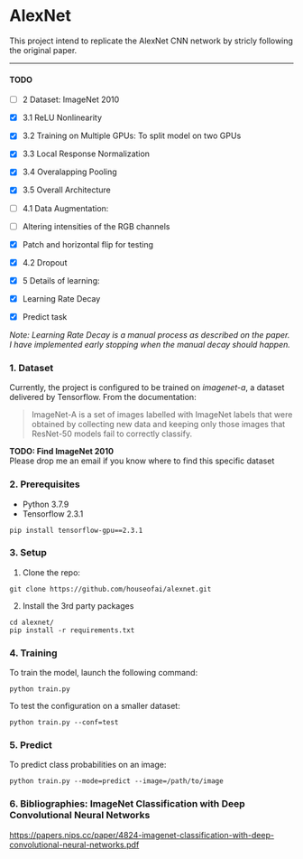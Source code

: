 # AlexNet
This project intend to replicate the AlexNet CNN network by stricly following the original paper.

___
#### TODO

- [ ] 2 Dataset: ImageNet 2010
- [X] 3.1 ReLU Nonlinearity
- [X] 3.2 Training on Multiple GPUs: To split model on two GPUs
- [X] 3.3 Local Response Normalization
- [X] 3.4 Overalapping Pooling
- [X] 3.5 Overall Architecture
- [ ] 4.1 Data Augmentation:
- [ ] Altering intensities of the RGB channels
- [X]   Patch and horizontal flip for testing
- [X] 4.2 Dropout
- [X] 5 Details of learning:
- [X]   Learning Rate Decay

- [X] Predict task

*Note: Learning Rate Decay is a manual process as described on the paper. I have implemented early stopping when the manual decay should happen.*

### 1. Dataset

Currently, the project is configured to be trained on *imagenet-a*, a dataset delivered by Tensorflow. From the documentation:

> ImageNet-A is a set of images labelled with ImageNet labels that were obtained by collecting new data and keeping only those images that ResNet-50 models fail to correctly classify. 

**TODO: Find ImageNet 2010**  
Please drop me an email if you know where to find this specific dataset  

### 2. Prerequisites

- Python 3.7.9
- Tensorflow 2.3.1
```
pip install tensorflow-gpu==2.3.1
```

### 3. Setup
1. Clone the repo:

 ```
 git clone https://github.com/houseofai/alexnet.git
 ```

2. Install the 3rd party packages
```
cd alexnet/
pip install -r requirements.txt
```

### 4. Training
To train the model, launch the following command:
 ```
 python train.py
 ```

 To test the configuration on a smaller dataset:
 ```
 python train.py --conf=test
 ```

### 5. Predict

To predict class probabilities on an image:
```
python train.py --mode=predict --image=/path/to/image
```


### 6. Bibliographies: ImageNet Classification with Deep Convolutional Neural Networks
https://papers.nips.cc/paper/4824-imagenet-classification-with-deep-convolutional-neural-networks.pdf
